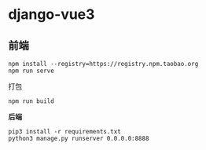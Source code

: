 # django-vue3

## 前端

```
npm install --registry=https://registry.npm.taobao.org
npm run serve
```

打包

```
npm run build
```


**后端** 

```
pip3 install -r requirements.txt
python3 manage.py runserver 0.0.0.0:8888

```

